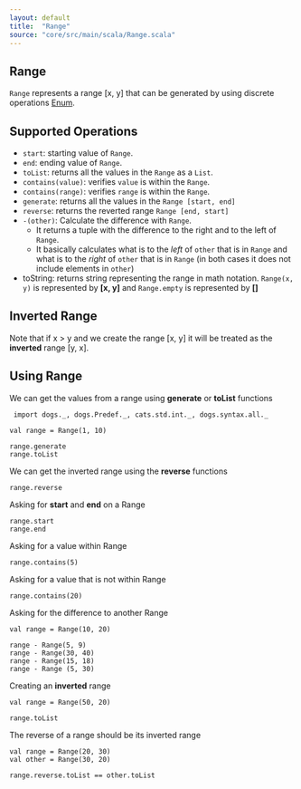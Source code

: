 ```yaml
---
layout: default
title:  "Range"
source: "core/src/main/scala/Range.scala"
---
```

## Range

`Range` represents a range [x, y] that can be generated by using discrete operations [Enum](enum).

## Supported Operations

- `start`: starting value of `Range`.
- `end`: ending value of `Range`.
- `toList`: returns all the values in the `Range` as a `List`.
- `contains(value)`: verifies `value` is within the `Range`.
- `contains(range)`: verifies `range` is within the `Range`.
- `generate`: returns all the values in the `Range [start, end]`
- `reverse`: returns the reverted range `Range [end, start]`
- `-(other)`: Calculate the difference with `Range`.
	- It returns a tuple with the difference to the right and to the left of `Range`.
	- It basically calculates what is to the *left* of `other` that is in `Range` and what is to the *right* of `other` that is in `Range` (in both cases it does not include elements in `other`)
- toString: returns string representing the range in math notation. `Range(x, y)` is represented by **[x, y]** and `Range.empty` is represented by **[]**
	
## Inverted Range

Note that if x > y and we create the range [x, y] it will be treated as the **inverted** range [y, x].
	
## Using Range

We can get the values from a range using **generate** or **toList** functions

```tut
 import dogs._, dogs.Predef._, cats.std.int._, dogs.syntax.all._

val range = Range(1, 10)

range.generate
range.toList
```

We can get the inverted range using the **reverse** functions

```tut
range.reverse
```

Asking for **start** and **end** on a Range

```tut
range.start
range.end
```

Asking for a value within Range

```tut
range.contains(5)
```

Asking for a value that is not within Range

```tut
range.contains(20)
```

Asking for the difference to another Range

```tut
val range = Range(10, 20)

range - Range(5, 9)
range - Range(30, 40)
range - Range(15, 18)
range - Range (5, 30)

```

Creating an **inverted** range

```tut
val range = Range(50, 20)

range.toList
```

The reverse of a range should be its inverted range

```tut
val range = Range(20, 30)
val other = Range(30, 20)

range.reverse.toList == other.toList
```
